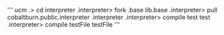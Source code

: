''' ucm
  .> cd interpreter
  .interpreter> fork .base lib.base
  .interpreter> pull cobaltburn.public.interpreter .interpreter
  .interpreter> compile test test
  .interpreter> compile testFile testFile
'''
